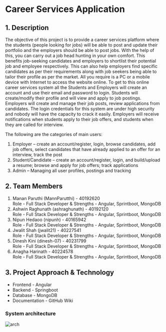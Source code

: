 # Career Services Application

## 1. Description
The objective of this project is to provide a career services platform where the students (people looking for jobs) will be able to post and update their portfolio and the employers should be able to post jobs. With the help of this, you can carry out a job head hunting in your own comfort. This benefits job-seeking candidates and employers to shortlist their potential job and employee respectively. This can also help employers find specific candidates as per their requirements along with job seekers being able to tailor their profile as per the market. All you require is a PC or a mobile device with Internet to access the website online. To get to this online career services system all the Students and Employers will create an account and use their email and password to login. Students will create/modify their profile and will view and apply to job postings. Employers will create and manage their job posts, review applications from candidates. The login credentials for this system are under high security and nobody will have the capacity to crack it easily. Employers will receive notifications when students apply to their job offers, and students when they are called for interview.

The following are the categories of main users:
1. Employer – create an account/register, login, browse candidates, add job offers, select candidates that have already applied to an offer for an interview, track the post
2. Student/Candidate – create an account/register, login, and build/upload a resume; browse and apply for job offers; track applications
3. Admin – Managing all user profiles, postings and tracking

## 2. Team Members
1. Manan Paruthi (MannParutthi) - 40192620
   <br/> Role - Full Stack Developer & Strengths - Angular, Sprintboot, MongoDB
2. Ashwin Raghunath (ashraghunath) - 40192120
   <br/> Role - Full Stack Developer & Strengths - Angular, Sprintboot, MongoDB
3. Nipun Hedaoo (nipunh) - 40165942
   <br/> Role - Full Stack Developer & Strengths - Angular, Sprintboot, MongoDB
4. Jwalit Shah (jwalit21) - 40227541
   <br/> Role - Full Stack Developer & Strengths - Angular, Sprintboot, MongoDB
5. Dinesh Kini (dinesh-07) - 40231799
   <br/> Role - Full Stack Developer & Strengths - Angular, Sprintboot, MongoDB
6. Anagha Harinath - 40224578
   <br/> Role - Full Stack Developer & Strengths - Angular, Sprintboot, MongoDB

## 3. Project Approach & Technology
* Frontend - Angular
* Backend - Springboot
* Database - MongoDB
* Documentation - GitHub Wiki

### System architecture

![arch](https://github.com/ashraghunath/AWS-serverless-resume-website/assets/42038573/d73e2588-e3fc-4b15-b67d-c2c76bc62bf5)

